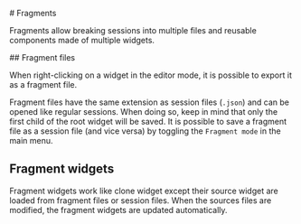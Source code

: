 # Fragments

Fragments allow breaking sessions into multiple files and reusable components made of multiple widgets.

## Fragment files


When right-clicking on a widget in the editor mode, it is possible to export it as a fragment file.

Fragment files have the same extension as session files (`.json`) and can be opened like regular sessions. When doing so, keep in mind that only the first child of the root widget will be saved. It is possible to save a fragment file as a session file (and vice versa) by toggling the `Fragment mode` in the main menu.


## Fragment widgets

Fragment widgets work like clone widget except their source widget are loaded from fragment files or session files. When the sources files are modified, the fragment widgets are updated automatically.
